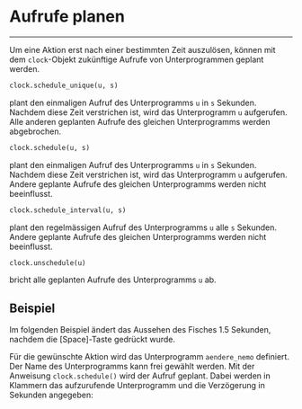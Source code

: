 # Aufrufe planen
---

Um eine Aktion erst nach einer bestimmten Zeit auszulösen, können mit dem `clock`-Objekt zukünftige Aufrufe von Unterprogrammen geplant werden.

~~~ python
clock.schedule_unique(u, s)
~~~
plant den einmaligen Aufruf des Unterprogramms `u` in `s` Sekunden. Nachdem diese Zeit verstrichen ist, wird das Unterprogramm `u` aufgerufen. Alle anderen geplanten Aufrufe des gleichen Unterprogramms werden abgebrochen.

~~~ python
clock.schedule(u, s)
~~~
plant den einmaligen Aufruf des Unterprogramms `u` in `s` Sekunden. Nachdem diese Zeit verstrichen ist, wird das Unterprogramm `u` aufgerufen. Andere geplante Aufrufe des gleichen Unterprogramms werden nicht beeinflusst.

~~~ python
clock.schedule_interval(u, s)
~~~
plant den regelmässigen Aufruf des Unterprogramms `u` alle `s` Sekunden. Andere geplante Aufrufe des gleichen Unterprogramms werden nicht beeinflusst.

~~~ python
clock.unschedule(u)
~~~
bricht alle geplanten Aufrufe des Unterprogramms `u` ab.

## Beispiel

Im folgenden Beispiel ändert das Aussehen des Fisches 1.5 Sekunden, nachdem die [Space]-Taste gedrückt wurde.

Für die gewünschte Aktion wird das Unterprogramm `aendere_nemo` definiert. Der Name des Unterprogramms kann frei gewählt werden. Mit der Anweisung `clock.schedule()` wird der Aufruf geplant. Dabei werden in Klammern das aufzurufende Unterprogramm und die Verzögerung in Sekunden angegeben:

``` python ./clock.py
```
